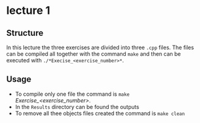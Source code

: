 # lecture 1

## Structure
In this lecture the three exercises are divided into three `.cpp` files. The files can be compiled all together with the command `make` and then can be executed with `./*Execise_<exercise_number>*`.

## Usage
- To compile only one file the command is `make` *Exercise_<exercise_number>*.
- In the `Results` directory can be found the outputs	
- To remove all thee objects files created the command is `make clean`
